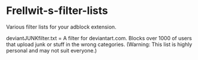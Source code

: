 # Frellwit-s-filter-lists
Various filter lists for your adblock extension.

deviantJUNKfilter.txt = A filter for deviantart.com. Blocks over 1000 of users that upload junk or stuff in the wrong categories. (Warning: This list is highly personal and may not suit everyone.)
